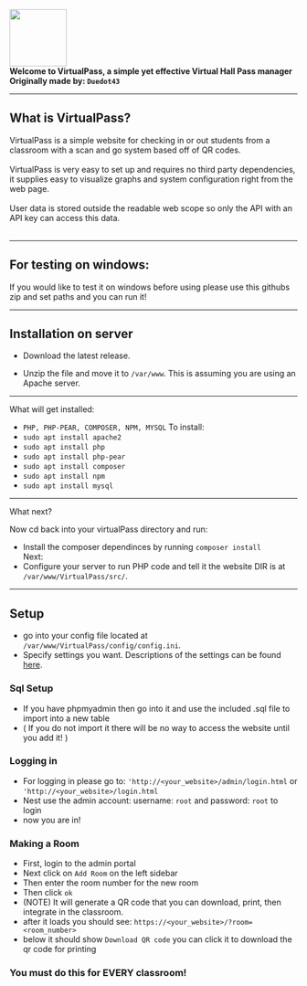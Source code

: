 <img src="https://raw.githubusercontent.com/Duedot43/VirtualPass/9964b06f96132ceec968d2db11fc68c2f3a31fe8/src/Images/preview.png" width="100" height=auto onclick='location="https://virtualpass.net"'></img><br>
**Welcome to VirtualPass, a simple yet effective Virtual Hall Pass manager Originally made by: `Duedot43`**<br>
***
## What is VirtualPass?
VirtualPass is a simple website for checking in or out students from a classroom with a scan and go system based off of QR codes.<br><br>
VirtualPass is very easy to set up and requires no third party dependencies, it supplies easy to visualize graphs and system configuration right from the web page.<br><br>
User data is stored outside the readable web scope so only the API with an API key can access this data.<br><br>
***

## For testing on windows:

If you would like to test it on windows before using please use this githubs zip and set paths and you can run it!

***
## Installation on server
* Download the latest release.<br>

* Unzip the file and move it to `/var/www`. This is assuming you are using an Apache server.<br>

-------------------------------------------------------------------------------------------------------------------------------------------------------------------

What will get installed:
*   `PHP, PHP-PEAR, COMPOSER, NPM, MYSQL`
To install:
*  `sudo apt install apache2`
*  `sudo apt install php`
*  `sudo apt install php-pear`
*  `sudo apt install composer`
*  `sudo apt install npm`
*  `sudo apt install mysql`<br>

***
What next?

Now cd back into your virtualPass directory and run: 
* Install the composer dependinces by running `composer install`<br>
Next:
* Configure your server to run PHP code and tell it the website DIR is at `/var/www/VirtualPass/src/`.
***
## Setup
* go into your config file located at `/var/www/VirtualPass/config/config.ini`.
* Specify settings you want. Descriptions of the settings can be found [here](https://github.com/Duedot43/VirtualPass/wiki). <br>
### Sql Setup
* If you have phpmyadmin then go into it and use the included .sql file to import into a new table
* ( If you do not import it there will be no way to access the website until you add it! )<br>
### Logging in
* For logging in please go to: `'http://<your_website>/admin/login.html` or `'http://<your_website>/login.html`
* Nest use the admin account: username: `root` and password: `root` to login
* now you are in! <br>
### Making a Room
* First, login to the admin portal
* Next click on `Add Room` on the left sidebar
* Then enter the room number for the new room
* Then click `ok`
* (NOTE) It will generate a QR code that you can download, print, then integrate in the classroom.
* after it loads you should see: `https://<your_website>/?room=<room_number>`
* below it should show `Download QR code` you can click it to download the qr code for printing
### You must do this for EVERY classroom!

